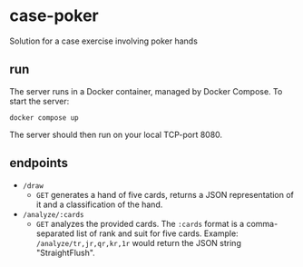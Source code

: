 # case-poker

Solution for a case exercise involving poker hands

## run

The server runs in a Docker container, managed by Docker Compose.
To start the server:

```shell
docker compose up
```

The server should then run on your local TCP-port 8080.

## endpoints

* `/draw`
    * `GET` generates a hand of five cards, returns a JSON representation of it and a classification of the hand.
* `/analyze/:cards`
    * `GET` analyzes the provided cards. The `:cards` format is a comma-separated list of rank and suit for five cards.
      Example: `/analyze/tr,jr,qr,kr,1r` would return the JSON string "StraightFlush".
